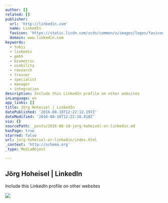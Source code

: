 ```yaml
---
author: []
related: []
publisher:
  url: 'http://linkedin.com'
  name: LinkedIn
  favicon: 'https://static.licdn.com/scds/common/u/images/logos/favicons/v1/favicon.ico'
  domain: www.linkedin.com
keywords:
  - tobii
  - linkedin
  - gmbh
  - biometric
  - usability
  - research
  - trainer
  - specialist
  - manager
  - integration
description: Include this LinkedIn profile on other websites
inLanguage: en
app_links: []
title: Jörg Hoheisel | LinkedIn
datePublished: '2016-08-18T12:22:12.197Z'
dateModified: '2016-08-18T12:22:10.818Z'
via: {}
sourcePath: _posts/2016-08-18-jorg-hoheisel-or-linkedin.md
hasPage: true
starred: false
url: jorg-hoheisel-or-linkedin/index.html
_context: 'http://schema.org'
_type: MediaObject

---
```

<article style=""><h1>Jörg Hoheisel | LinkedIn</h1><p>Include this LinkedIn profile on other websites</p><img src="https://media.licdn.com/mpr/mpr/shrinknp_200_200/AAEAAQAAAAAAAAldAAAAJGNhYzg4NGIyLTUyNmItNDg3OS1iMTczLTZmNzRiOGUxMjExNQ.jpg" /></article>
